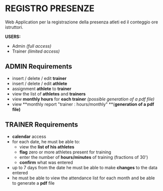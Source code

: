 # REGISTRO PRESENZE

Web Application per la registrazione della presenza atleti ed il conteggio ore istruttori.

**USERS:**
- Admin *(full access)*
- Trainer *(limited access)*


## ADMIN Requirements
- insert / delete / edit **trainer**
- insert / delete / edit **athlete**
- assignment **athlete** to **trainer**
- view the list of **athletes** and **trainers**
- view **monthly hours** for **each trainer** *(possible generation of a pdf file)*
- view **monthly report "trainer : hours/monthly" **(**generation of a pdf file)**


## TRAINER Requirements
- **calendar** access
- for each date, he must be able to:
  - view the **list of his athletes**
  - **flag** zero or more athletes present for training
  - enter the number of **hours/minutes** of training (fractions of 30')
  - **confirm** what was entered
- up to 7 days from the date he must be able to make **changes** to the data entered
- he must be able to view the attendance list for each month and be able to generate a **pdf** file
